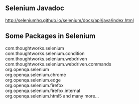## Selenium Javadoc

http://seleniumhq.github.io/selenium/docs/api/java/index.html 

## Some Packages in Selenium
  com.thoughtworks.selenium	 
  com.thoughtworks.selenium.condition	 
  com.thoughtworks.selenium.webdriven	 
  com.thoughtworks.selenium.webdriven.commands	 
  org.openqa.selenium	 
  org.openqa.selenium.chrome	 
  org.openqa.selenium.edge	 
  org.openqa.selenium.firefox	 
  org.openqa.selenium.firefox.internal	 
  org.openqa.selenium.html5
  and many more... 
